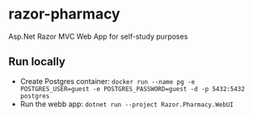 # razor-pharmacy

Asp.Net Razor MVC Web App for self-study purposes

## Run locally

- Create Postgres container: `docker run --name pg -e POSTGRES_USER=guest -e POSTGRES_PASSWORD=guest -d -p 5432:5432 postgres` 
- Run the webb app: `dotnet run --project Razor.Pharmacy.WebUI`
